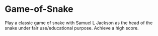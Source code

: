 # Game-of-Snake
Play a classic game of snake with Samuel L Jackson as the head of the snake under fair use/educational purpose. Achieve a high score.
